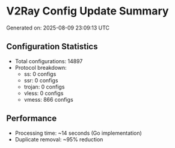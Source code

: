 # V2Ray Config Update Summary
Generated on: 2025-08-09 23:09:13 UTC

## Configuration Statistics
- Total configurations: 14897
- Protocol breakdown:
  - ss: 0 configs
  - ssr: 0 configs
  - trojan: 0 configs
  - vless: 0 configs
  - vmess: 866 configs

## Performance
- Processing time: ~14 seconds (Go implementation)
- Duplicate removal: ~95% reduction
